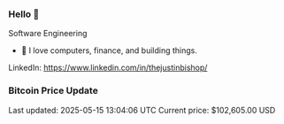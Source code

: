 ### Hello 🤙  

Software Engineering

- 🔭 I love computers, finance, and building things.
  
LinkedIn: https://www.linkedin.com/in/thejustinbishop/  





























































































































### Bitcoin Price Update
Last updated: 2025-05-15 13:04:06 UTC
Current price: $102,605.00 USD
